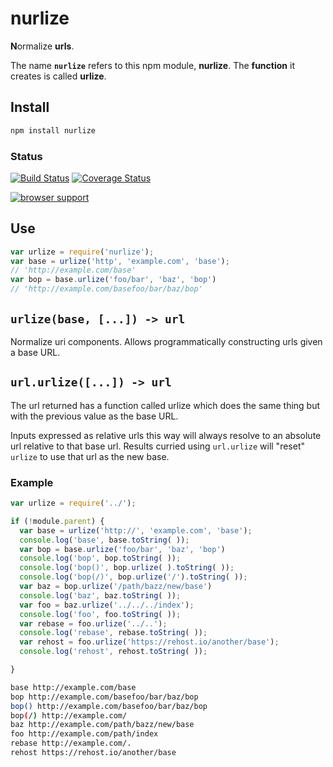 # nurlize

**N**ormalize **urls**.

The name **`nurlize`** refers to this npm module, **nurlize**.
The **function** it creates is called **urlize**.

## Install
```bash
npm install nurlize
```
### Status
[![Build
Status](https://travis-ci.org/bewest/nurlize.png?branch=master)](https://travis-ci.org/bewest/nurlize)
[![Coverage Status](https://coveralls.io/repos/bewest/nurlize/badge.png)](https://coveralls.io/r/bewest/nurlize)

[![browser support](https://ci.testling.com/bewest/nurlize.png)](http://ci.testling.com/bewest/nurlize)

## Use
```javascript
var urlize = require('nurlize');
var base = urlize('http', 'example.com', 'base');
// 'http://example.com/base'
var bop = base.urlize('foo/bar', 'baz', 'bop')
// 'http://example.com/basefoo/bar/baz/bop'
```

## `urlize(base, [...]) -> url`

Normalize uri components.  Allows programmatically constructing urls given a
base URL.

## `url.urlize([...]) -> url`
The url returned has a function called urlize which does the same thing but
with the previous value as the base URL.

Inputs expressed as relative urls this way will always resolve to an absolute
url relative to that base url.  Results curried using `url.urlize` will
"reset" `urlize` to use that url as the new base.

### Example
```javascript
var urlize = require('../');

if (!module.parent) {
  var base = urlize('http://', 'example.com', 'base');
  console.log('base', base.toString( ));
  var bop = base.urlize('foo/bar', 'baz', 'bop')
  console.log('bop', bop.toString( ));
  console.log('bop()', bop.urlize( ).toString( ));
  console.log('bop(/)', bop.urlize('/').toString( ));
  var baz = bop.urlize('/path/bazz/new/base')
  console.log('baz', baz.toString( ));
  var foo = baz.urlize('../../../index');
  console.log('foo', foo.toString( ));
  var rebase = foo.urlize('../..');
  console.log('rebase', rebase.toString( ));
  var rehost = foo.urlize('https://rehost.io/another/base');
  console.log('rehost', rehost.toString( ));

}

```

```bash
base http://example.com/base
bop http://example.com/basefoo/bar/baz/bop
bop() http://example.com/basefoo/bar/baz/bop
bop(/) http://example.com/
baz http://example.com/path/bazz/new/base
foo http://example.com/path/index
rebase http://example.com/.
rehost https://rehost.io/another/base
```
